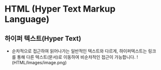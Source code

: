 # HTML (Hyper Text Markup Language)

## 하이퍼 텍스트(Hyper Text)
- 순차적으로 접근하여 읽어나가는 일반적인 텍스트와 다르게, 하이퍼텍스트는 링크를 통해 다른 텍스트(문서)로 이동하여 비순차적인 접근이 가능합니다.
!(HTML/Images/image.png)